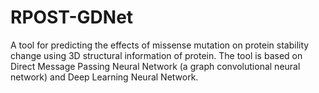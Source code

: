 # RPOST-GDNet
A tool for predicting the effects of missense mutation on protein stability change using 3D structural information of protein. The tool is based on Direct Message Passing Neural Network (a graph convolutional neural network) and Deep Learning Neural Network.
